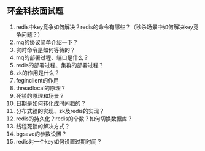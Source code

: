 
## 环金科技面试题

1. redis中key竞争如何解决？redis的命令有哪些？（秒杀场景中如何解决key竞争问题？）
2. mq的协议简单介绍一下？
3. 实时命令是如何等待的？
4. mq的部署过程、端口是什么？
5. redis的部署过程、集群的部署过程？
6. zk的作用是什么？
7. feginclient的作用
8. threadlocal的原理？
9. 死锁的原理和场景？
10. 日期是如何转化成时间戳的？
11. 分布式锁的实现、zk及redis的实现？
12. redis的持久化？redis的个数？如何切换数据库？
13. 线程死锁的解决方式？
14. bgsave的参数设置？
15. redis对一个key如何设置过期时间？
